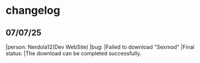 # changelog

## 07/07/25

|person: Nerdola12(Dev WebSite)
|bug:
|Failed to download "Sexmod"
|Final status:
|The download can be completed successfully.
